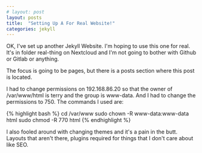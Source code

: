 ```yaml
---
# layout: post
layout: posts
title:  "Setting Up A For Real Website!"
categories: jekyll
---
```

OK, I've set up another Jekyll Website. I'm hoping to use this one for real. It's in folder real-thing on Nextcloud
and I'm not going to bother with Github or Gitlab or anything.

The focus is going to be pages, but there is a posts section where this post is located.

I had to change permissions on 192.168.86.20 so that the owner of /var/www/html is terry and the group is www-data. And I had to change the permissions to 750. The commands I used are:

{% highlight bash %}
cd /var/www
sudo chown -R www-data:www-data html
sudo chmod -R 770 html
{% endhighlight %}

I also fooled around with changing themes and it's a pain in the butt. Layouts that aren't there, plugins required for things that I don't care about like SEO.
